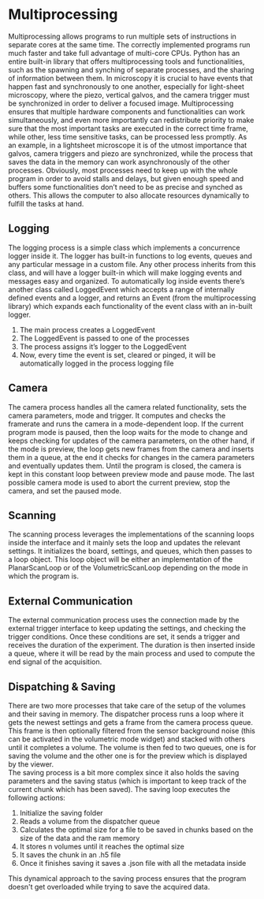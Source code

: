# Multiprocessing

Multiprocessing allows programs to run multiple sets of instructions in separate cores at the same time. The correctly implemented programs run much faster and take full advantage of multi-core CPUs.  Python has an entire built-in library that offers multiprocessing tools and functionalities, such as the spawning  and synching of separate processes, and the sharing of information between them.
In microscopy it is crucial to have events that happen fast and synchronously to one another, especially for light-sheet microscopy, where the piezo, vertical galvos, and the camera trigger must be synchronized in order to deliver a focused image.
Multiprocessing ensures that multiple hardware components and functionalities can work simultaneously, and even more importantly can redistribute priority to make sure that the most important tasks are executed in the correct time frame, while other, less time sensitive tasks, can be processed less promptly.
As an example, in a lightsheet microscope it is of the utmost importance that galvos, camera triggers and piezo are synchronized, while the process that saves the data in the memory can work asynchronously of the other processes.  Obviously, most processes need to keep up with the whole program in order to avoid stalls and delays, but given enough speed and buffers some functionalities don’t need to be as precise and synched as others.  This allows the computer to also allocate resources dynamically to fulfill the tasks at hand.

## Logging

The logging process is a simple class which implements a concurrence logger inside it.  The logger has built-in functions to log events, queues and any particular message in a custom file.
Any other process inherits from this class, and will have a logger built-in which will make logging events and messages easy and organized.
To automatically log inside events there’s another class called LoggedEvent which accepts a range of internally defined events and a logger, and returns an Event (from the multiprocessing library) which expands each functionality of the event class with an in-built logger.

1. The main process creates a LoggedEvent
2. The LoggedEvent is passed to one of the processes
3. The process assigns it’s logger to the LoggedEvent
4. Now, every time the event is set, cleared or pinged, it will be automatically logged in the process logging file

## Camera

The camera process handles all the camera related functionality, sets the camera parameters, mode and trigger.
It computes and checks the framerate and runs the camera in a mode-dependent loop.
If the current program mode is paused, then the loop waits for the mode to change and keeps checking for updates of the camera parameters, on the other hand, if the mode is preview, the loop gets new frames from the camera and inserts them in a queue, at the end it checks for changes in the camera parameters and eventually updates them.
Until the program is closed, the camera is kept in this constant loop between preview mode and pause mode.   The last possible camera mode is used to abort the current preview, stop the camera, and set the paused mode.

## Scanning

The scanning process leverages the implementations of the scanning loops inside the interface and it mainly sets the loop and updates the relevant settings.
It initializes the board, settings, and queues, which then passes to a loop object. This loop object will be either an implementation of the PlanarScanLoop or of the VolumetricScanLoop depending on the mode in which the program is.

## External Communication

The external communication process uses the connection made by the external trigger interface to keep updating the settings, and checking the trigger conditions.
Once these conditions are set, it sends a trigger and receives the duration of the experiment.
The duration is then inserted inside a queue, where it will be read by the main process and used to compute the end signal of the acquisition.

## Dispatching & Saving

There are two more processes that take care of the setup of the volumes and their saving in memory.
The dispatcher process runs a loop where it gets the newest settings and gets a frame from the camera process queue.
This frame is then optionally filtered from the sensor background noise (this can be activated in the volumetric mode widget) and stacked with others until it completes a volume.
The volume is then fed to two queues, one is for saving the volume and the other one is for the preview which is displayed by the viewer.  
The saving process is a bit more complex since it also holds the saving parameters and the saving status (which is important to keep track of the current chunk which has been saved).
The saving loop executes the following actions:

1. Initialize the saving folder
2. Reads a volume from the dispatcher queue
3. Calculates the optimal size for a file to be saved in chunks based on the size of the data and the ram memory
4. It stores n volumes until it reaches the optimal size
5. It saves the chunk in an .h5 file
6. Once it finishes saving it saves a .json file with all the metadata inside

This dynamical approach to the saving process ensures that the program doesn't get overloaded while trying to save the acquired data.
